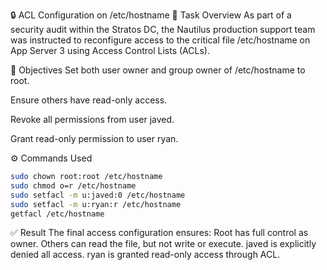 🔒 ACL Configuration on /etc/hostname
📝 Task Overview
As part of a security audit within the Stratos DC, the Nautilus production support team was instructed to reconfigure access to the critical file /etc/hostname on App Server 3 using Access Control Lists (ACLs).

🎯 Objectives
Set both user owner and group owner of /etc/hostname to root.

Ensure others have read-only access.

Revoke all permissions from user javed.

Grant read-only permission to user ryan.

⚙️ Commands Used
```bash
sudo chown root:root /etc/hostname
sudo chmod o=r /etc/hostname
sudo setfacl -m u:javed:0 /etc/hostname
sudo setfacl -m u:ryan:r /etc/hostname
getfacl /etc/hostname
```
✅ Result
The final access configuration ensures:
Root has full control as owner.
Others can read the file, but not write or execute.
javed is explicitly denied all access.
ryan is granted read-only access through ACL.
